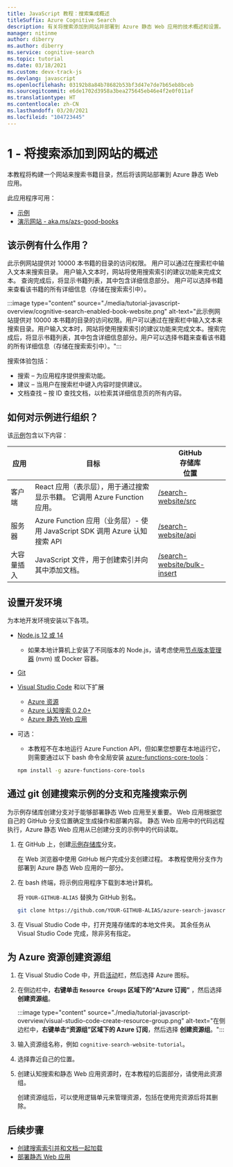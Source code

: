 ```yaml
---
title: JavaScript 教程：搜索集成概述
titleSuffix: Azure Cognitive Search
description: 有关将搜索添加到网站并部署到 Azure 静态 Web 应用的技术概述和设置。
manager: nitinme
author: diberry
ms.author: diberry
ms.service: cognitive-search
ms.topic: tutorial
ms.date: 03/18/2021
ms.custom: devx-track-js
ms.devlang: javascript
ms.openlocfilehash: 03192b8a84b78682b53bf3d47e7de7b65eb8bceb
ms.sourcegitcommit: e6de1702d3958a3bea275645eb46e4f2e0f011af
ms.translationtype: HT
ms.contentlocale: zh-CN
ms.lasthandoff: 03/20/2021
ms.locfileid: "104723445"
---
```

# <a name="1---overview-of-adding-search-to-a-website"></a>1 - 将搜索添加到网站的概述

本教程将构建一个网站来搜索书籍目录，然后将该网站部署到 Azure 静态 Web 应用。 

此应用程序可用： 
* [示例](https://github.com/Azure-Samples/azure-search-javascript-samples/tree/master/search-website)
* [演示网站 - aka.ms/azs-good-books](https://aka.ms/azs-good-books)

## <a name="what-does-the-sample-do"></a>该示例有什么作用？ 

此示例网站提供对 10000 本书籍的目录的访问权限。 用户可以通过在搜索栏中输入文本来搜索目录。 用户输入文本时，网站将使用搜索索引的建议功能来完成文本。 查询完成后，将显示书籍列表，其中包含详细信息部分。 用户可以选择书籍来查看该书籍的所有详细信息（存储在搜索索引中）。 

:::image type="content" source="./media/tutorial-javascript-overview/cognitive-search-enabled-book-website.png" alt-text="此示例网站提供对 10000 本书籍的目录的访问权限。用户可以通过在搜索栏中输入文本来搜索目录。用户输入文本时，网站将使用搜索索引的建议功能来完成文本。搜索完成后，将显示书籍列表，其中包含详细信息部分。用户可以选择书籍来查看该书籍的所有详细信息（存储在搜索索引中）。":::

搜索体验包括： 

* 搜索 – 为应用程序提供搜索功能。
* 建议 – 当用户在搜索栏中键入内容时提供建议。
* 文档查找 – 按 ID 查找文档，以检索其详细信息页的所有内容。

## <a name="how-is-the-sample-organized"></a>如何对示例进行组织？

该[示例](https://github.com/Azure-Samples/azure-search-javascript-samples/tree/master/search-website)包含以下内容：

|应用|目标|GitHub<br>存储库<br>位置|
|--|--|--|
|客户端|React 应用（表示层），用于通过搜索显示书籍。 它调用 Azure Function 应用。 |[/search-website/src](https://github.com/Azure-Samples/azure-search-javascript-samples/tree/master/search-website/src)|
|服务器|Azure Function 应用（业务层）- 使用 JavaScript SDK 调用 Azure 认知搜索 API |[/search-website/api](https://github.com/Azure-Samples/azure-search-javascript-samples/tree/master/search-website/src)|
|大容量插入|JavaScript 文件，用于创建索引并向其中添加文档。|[/search-website/bulk-insert](https://github.com/Azure-Samples/azure-search-javascript-samples/tree/master/search-website/bulk-insert)|

## <a name="set-up-your-development-environment"></a>设置开发环境

为本地开发环境安装以下各项。 

- [Node.js 12 或 14](https://nodejs.org/en/download)
    - 如果本地计算机上安装了不同版本的 Node.js，请考虑使用[节点版本管理器](https://github.com/nvm-sh/nvm) (nvm) 或 Docker 容器。  
- [Git](https://git-scm.com/downloads)
- [Visual Studio Code](https://code.visualstudio.com/) 和以下扩展
    - [Azure 资源](https://marketplace.visualstudio.com/items?itemName=ms-azuretools.vscode-azureresourcegroups)
    - [Azure 认知搜索 0.2.0+](https://marketplace.visualstudio.com/items?itemName=ms-azuretools.vscode-azurecognitivesearch)
    - [Azure 静态 Web 应用](https://marketplace.visualstudio.com/items?itemName=ms-azuretools.vscode-azurestaticwebapps) 
- 可选：
    - 本教程不在本地运行 Azure Function API，但如果您想要在本地运行它，则需要通过以下 bash 命令全局安装 [azure-functions-core-tools](/azure/azure-functions/functions-run-local?tabs=linux%2Ccsharp%2Cbash)： 
    
    ```bash
    npm install -g azure-functions-core-tools
    ```

## <a name="fork-and-clone-the-search-sample-with-git"></a>通过 git 创建搜索示例的分支和克隆搜索示例

为示例存储库创建分支对于能够部署静态 Web 应用至关重要。 Web 应用根据您自己的 GitHub 分支位置确定生成操作和部署内容。 静态 Web 应用中的代码远程执行，Azure 静态 Web 应用从已创建分支的示例中的代码读取。

1. 在 GitHub 上，创建[示例存储库](https://github.com/Azure-Samples/azure-search-javascript-samples)分支。 

    在 Web 浏览器中使用 GitHub 帐户完成分支创建过程。 本教程使用分支作为部署到 Azure 静态 Web 应用的一部分。 

1. 在 bash 终端，将示例应用程序下载到本地计算机。 

    将 `YOUR-GITHUB-ALIAS` 替换为 GitHub 别名。 

    ```bash
    git clone https://github.com/YOUR-GITHUB-ALIAS/azure-search-javascript-samples
    ```

1. 在 Visual Studio Code 中，打开克隆存储库的本地文件夹。 其余任务从 Visual Studio Code 完成，除非另有指定。

## <a name="create-a-resource-group-for-your-azure-resources"></a>为 Azure 资源创建资源组

1. 在 Visual Studio Code 中，开启[活动](https://code.visualstudio.com/docs/getstarted/userinterface)栏，然后选择 Azure 图标。 
1. 在侧边栏中，**右键单击 `Resource Groups` 区域下的“Azure 订阅”** ，然后选择 **创建资源组**。

    :::image type="content" source="./media/tutorial-javascript-overview/visual-studio-code-create-resource-group.png" alt-text="在侧边栏中，**右键单击“资源组”区域下的 Azure 订阅**，然后选择 **创建资源组**。":::
1. 输入资源组名称，例如 `cognitive-search-website-tutorial`。 
1. 选择靠近自己的位置。
1. 创建认知搜索和静态 Web 应用资源时，在本教程的后面部分，请使用此资源组。 

    创建资源组后，可以使用逻辑单元来管理资源，包括在使用完资源后将其删除。

## <a name="next-steps"></a>后续步骤

* [创建搜索索引并和文档一起加载](tutorial-javascript-create-load-index.md)
* [部署静态 Web 应用](tutorial-javascript-deploy-static-web-app.md)
